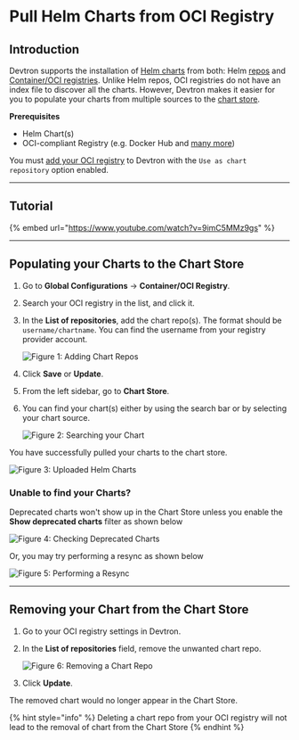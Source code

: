 # Pull Helm Charts from OCI Registry

## Introduction

Devtron supports the installation of [Helm charts](../glossary.md#helm-chartspackages) from both: Helm [repos](../glossary.md#repo) and [Container/OCI registries](../glossary.md#containeroci-registry). Unlike Helm repos, OCI registries do not have an index file to discover all the charts. However, Devtron makes it easier for you to populate your charts from multiple sources to the [chart store](../glossary.md#chart-store).

**Prerequisites**

* Helm Chart(s)
* OCI-compliant Registry (e.g. Docker Hub and [many more](../../global-configurations/container-registries.md#supported-registry-providers))

You must [add your OCI registry](../../global-configurations/container-registries.md) to Devtron with the `Use as chart repository` option enabled.

***

## Tutorial

{% embed url="https://www.youtube.com/watch?v=9imC5MMz9gs" %}

***

## Populating your Charts to the Chart Store

1. Go to **Global Configurations** → **Container/OCI Registry**.
2. Search your OCI registry in the list, and click it.
3.  In the **List of repositories**, add the chart repo(s). The format should be `username/chartname`. You can find the username from your registry provider account.

    ![Figure 1: Adding Chart Repos](https://devtron-public-asset.s3.us-east-2.amazonaws.com/images/use-cases/oci-pull/container-config.jpg)
4. Click **Save** or **Update**.
5. From the left sidebar, go to **Chart Store**.
6.  You can find your chart(s) either by using the search bar or by selecting your chart source.

    ![Figure 2: Searching your Chart](https://devtron-public-asset.s3.us-east-2.amazonaws.com/images/use-cases/oci-pull/chart-search.jpg)

You have successfully pulled your charts to the chart store.

![Figure 3: Uploaded Helm Charts](https://devtron-public-asset.s3.us-east-2.amazonaws.com/images/use-cases/oci-pull/chart-list.jpg)

### Unable to find your Charts?

Deprecated charts won't show up in the Chart Store unless you enable the **Show deprecated charts** filter as shown below

![Figure 4: Checking Deprecated Charts](https://devtron-public-asset.s3.us-east-2.amazonaws.com/images/use-cases/oci-pull/deprecated.jpg)

Or, you may try performing a resync as shown below

![Figure 5: Performing a Resync](https://devtron-public-asset.s3.us-east-2.amazonaws.com/images/use-cases/oci-pull/chart-sync.jpg)

***

## Removing your Chart from the Chart Store

1. Go to your OCI registry settings in Devtron.
2.  In the **List of repositories** field, remove the unwanted chart repo.

    ![Figure 6: Removing a Chart Repo](https://devtron-public-asset.s3.us-east-2.amazonaws.com/images/use-cases/oci-pull/remove-chart-repo.jpg)
3. Click **Update**.

The removed chart would no longer appear in the Chart Store.

{% hint style="info" %}
Deleting a chart repo from your OCI registry will not lead to the removal of chart from the Chart Store
{% endhint %}
